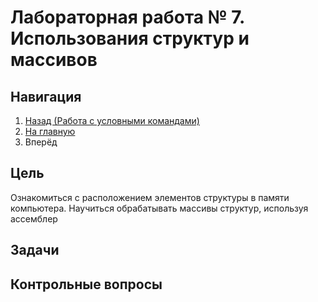 # Лабораторная работа № 7. Использования структур и массивов

## Навигация

1. [Назад (Работа с условными командами)](https://github.com/konsilerinos/ACS-labs/blob/main/Lab_6/Lab_6.md)
2. [На главную](https://github.com/konsilerinos/ACS-labs)
3. Вперёд

## Цель

Ознакомиться с расположением элементов структуры в памяти компьютера. Научиться обрабатывать массивы структур, используя ассемблер

## Задачи

## Контрольные вопросы


